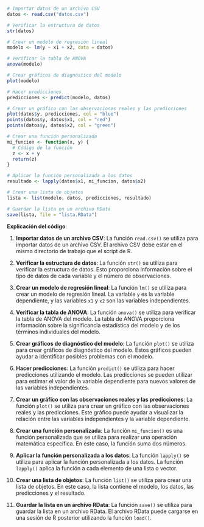```r

# Importar datos de un archivo CSV
datos <- read.csv("datos.csv")

# Verificar la estructura de datos
str(datos)

# Crear un modelo de regresión lineal
modelo <- lm(y ~ x1 + x2, data = datos)

# Verificar la tabla de ANOVA
anova(modelo)

# Crear gráficos de diagnóstico del modelo
plot(modelo)

# Hacer predicciones
predicciones <- predict(modelo, datos)

# Crear un gráfico con las observaciones reales y las predicciones
plot(datos$y, predicciones, col = "blue")
points(datos$y, datos$x1, col = "red")
points(datos$y, datos$x2, col = "green")

# Crear una función personalizada
mi_funcion <- function(x, y) {
  # Código de la función
  z <- x + y
  return(z)
}

# Aplicar la función personalizada a los datos
resultado <- lapply(datos$x1, mi_funcion, datos$x2)

# Crear una lista de objetos
lista <- list(modelo, datos, predicciones, resultado)

# Guardar la lista en un archivo RData
save(lista, file = "lista.RData")

```
**Explicación del código**:

1. **Importar datos de un archivo CSV**: La función `read.csv()` se utiliza para importar datos de un archivo CSV. El archivo CSV debe estar en el mismo directorio de trabajo que el script de R.

2. **Verificar la estructura de datos**: La función `str()` se utiliza para verificar la estructura de datos. Esto proporciona información sobre el tipo de datos de cada variable y el número de observaciones.

3. **Crear un modelo de regresión lineal**: La función `lm()` se utiliza para crear un modelo de regresión lineal. La variable `y` es la variable dependiente, y las variables `x1` y `x2` son las variables independientes.

4. **Verificar la tabla de ANOVA**: La función `anova()` se utiliza para verificar la tabla de ANOVA del modelo. La tabla de ANOVA proporciona información sobre la significancia estadística del modelo y de los términos individuales del modelo.

5. **Crear gráficos de diagnóstico del modelo**: La función `plot()` se utiliza para crear gráficos de diagnóstico del modelo. Estos gráficos pueden ayudar a identificar posibles problemas con el modelo.

6. **Hacer predicciones**: La función `predict()` se utiliza para hacer predicciones utilizando el modelo. Las predicciones se pueden utilizar para estimar el valor de la variable dependiente para nuevos valores de las variables independientes.

7. **Crear un gráfico con las observaciones reales y las predicciones**: La función `plot()` se utiliza para crear un gráfico con las observaciones reales y las predicciones. Este gráfico puede ayudar a visualizar la relación entre las variables independientes y la variable dependiente.

8. **Crear una función personalizada**: La función `mi_funcion()` es una función personalizada que se utiliza para realizar una operación matemática específica. En este caso, la función suma dos números.

9. **Aplicar la función personalizada a los datos**: La función `lapply()` se utiliza para aplicar la función personalizada a los datos. La función `lapply()` aplica la función a cada elemento de una lista o vector.

10. **Crear una lista de objetos**: La función `list()` se utiliza para crear una lista de objetos. En este caso, la lista contiene el modelo, los datos, las predicciones y el resultado.

11. **Guardar la lista en un archivo RData**: La función `save()` se utiliza para guardar la lista en un archivo RData. El archivo RData puede cargarse en una sesión de R posterior utilizando la función `load()`.

```